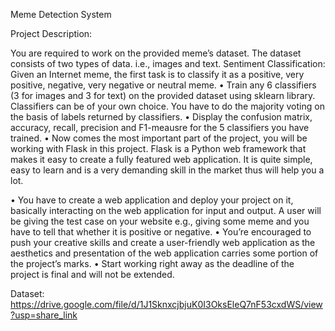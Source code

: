 Meme Detection System

Project Description:

You are required to work on the provided meme’s dataset. The dataset consists of two types of
data. i.e., images and text.
Sentiment Classification: Given an Internet meme, the first task is to classify it as a positive, very
positive, negative, very negative or neutral meme.
• Train any 6 classifiers (3 for images and 3 for text) on the provided dataset using sklearn
library. Classifiers can be of your own choice. You have to do the majority voting on the
basis of labels returned by classifiers.
• Display the confusion matrix, accuracy, recall, precision and F1-meausre for the 5
classifiers you have trained.
• Now comes the most important part of the project, you will be working with Flask in this
project. Flask is a Python web framework that makes it easy to create a fully featured web
application. It is quite simple, easy to learn and is a very demanding skill in the market thus
will help you a lot.

• You have to create a web application and deploy your project on it, basically interacting
on the web application for input and output. A user will be giving the test case on your
website e.g., giving some meme and you have to tell that whether it is positive or negative.
• You’re encouraged to push your creative skills and create a user-friendly web application
as the aesthetics and presentation of the web application carries some portion of the
project’s marks.
• Start working right away as the deadline of the project is final and will not be extended.

Dataset:
https://drive.google.com/file/d/1J1SknxcjbjuK0I3OksEleQ7nF53cxdWS/view?usp=share_link
